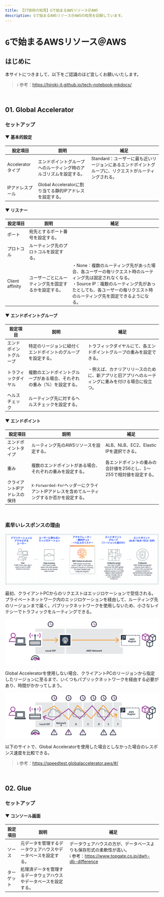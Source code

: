 ```yaml
---
title: 【IT技術の知見】Gで始まるAWSリソース＠AWS
description: Gで始まるAWSリソース＠AWSの知見を記録しています。
---
```


# ```G```で始まるAWSリソース＠AWS

## はじめに

本サイトにつきまして、以下をご認識のほど宜しくお願いいたします。

> ℹ️ 参考：https://hiroki-it.github.io/tech-notebook-mkdocs/

<br>


## 01. Global Accelerator

### セットアップ

#### ▼ 基本的設定

| 設定項目        | 説明                                         | 補足                                                      |
|-----------------|--------------------------------------------|-----------------------------------------------------------|
| Accelerator タイプ | エンドポイントグループへのルーティング時のアルゴリズムを設定する。         | Standard：ユーザーに最も近いリージョンにあるエンドポイントグループに、リクエストがルーティングされる。 |
| IPアドレスプール       | Global Acceleratorに割り当てる静的IPアドレスを設定する。 |                                                           |

#### ▼ リスナー

| 設定項目        | 説明                            | 補足                                                                                                                                          |
|-----------------|-------------------------------|-----------------------------------------------------------------------------------------------------------------------------------------------|
| ポート             | 宛先とするポート番号を設定する。          |                                                                                                                                               |
| プロトコル           | ルーティング先のプロトコルを設定する。          |                                                                                                                                               |
| Client affinity | ユーザーごとにルーティング先を固定するかを設定する。 | ・None：複数のルーティング先があった場合、各ユーザーの毎リクエスト時のルーティング先は固定されなくなる。<br>・Source IP：複数のルーティング先があったとしても、各ユーザーの毎リクエスト時のルーティング先を固定できるようになる。 |

#### ▼ エンドポイントグループ

| 設定項目    | 説明                                        | 補足                                                       |
|-------------|-------------------------------------------|------------------------------------------------------------|
| エンドポイントグループ | 特定のリージョンに紐付くエンドポイントのグループを設定する。        | トラフィックダイヤルにて、各エンドポイントグループの重みを設定できる。                    |
| トラフィックダイヤル  | 複数のエンドポイントグループがある場合、それぞれの重み（%）を設定する。 | ・例えば、カナリアリリースのために、新アプリと旧アプリへのルーティングに重みを付ける場合に役立つ。 |
| ヘルスチェック     | ルーティング先に対するヘルスチェックを設定する。                |                                                            |

#### ▼ エンドポイント

| 設定項目          | 説明                                                            | 補足                                            |
|-------------------|---------------------------------------------------------------|-------------------------------------------------|
| エンドポイントタイプ        | ルーティング先のAWSリソースを設定する。                                        | ALB、NLB、EC2、Elastic IPを選択できる。                 |
| 重み               | 複数のエンドポイントがある場合、それぞれの重みを設定する。                            | 各エンドポイントの重みの合計値を256とし、1～255で相対値を設定する。 |
| クライアントIPアドレスの保持 | ```X-Forwarded-For```ヘッダーにクライアントIPアドレスを含めてルーティングするか否かを設定する。 |                                                 |

<br>

### 素早いレスポンスの理由

![GlobalAccelerator](https://raw.githubusercontent.com/hiroki-it/tech-notebook/master/images/GlobalAccelerator.png)

最初、クライアントPCからのリクエストはエッジロケーションで受信される。プライベートネットワーク内のエッジロケーションを経由して、ルーティング先のリージョンまで届く。パブリックネットワークを使用しないため、小さなレイテシーでトラフィックをルーティングできる。

![GlobalAccelerator導入後](https://raw.githubusercontent.com/hiroki-it/tech-notebook/master/images/GlobalAccelerator導入後.png)

Global Acceleratorを使用しない場合、クライアントPCのリージョンから指定したリージョンに至るまで、いくつもパブリックネットワークを経由する必要があり、時間がかかってしまう。

![GlobalAccelerator導入前](https://raw.githubusercontent.com/hiroki-it/tech-notebook/master/images/GlobalAccelerator導入前.png)

以下のサイトで、Global Acceleratorを使用した場合としなかった場合のレスポンス速度を比較できる。

> ℹ️ 参考：https://speedtest.globalaccelerator.aws/#/

<br>

## 02. Glue

### セットアップ

#### ▼ コンソール画面

| 設定項目 | 説明                                     | 補足                                                                                               |
|----------|----------------------------------------|----------------------------------------------------------------------------------------------------|
| ソース      | 元データを管理するデータウェアハウスやデータベースを設定する。     | データウェアハウスの方が、データベースよりも保存形式の柔軟性が高い。<br>ℹ️ 参考：https://www.topgate.co.jp/dwh-db-difference |
| ターゲット    | 処理済データを管理するデータウェアハウスやデータベースを設定する。 |                                                                                                    |

<br>

